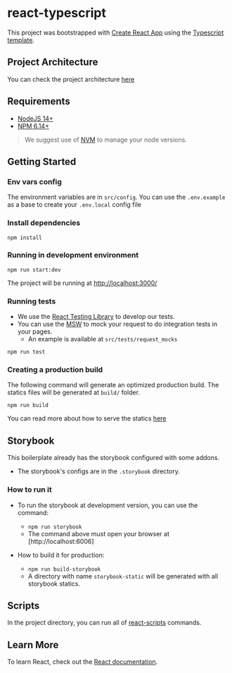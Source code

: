 # react-typescript

This project was bootstrapped with [Create React App](https://create-react-app.dev/) using the [Typescript template](https://github.com/facebook/create-react-app/tree/master/packages/cra-template-typescript).


## Project Architecture

You can check the project architecture [here](./src/docs/ARCHITECTURE.md)

## Requirements

- [NodeJS 14+](https://nodejs.org/en/)
- [NPM 6.14+](https://www.npmjs.com/)

> We suggest use of [NVM](https://github.com/nvm-sh/nvm/blob/master/README.md) to manage your node versions.

## Getting Started 

### Env vars config

The environment variables are in `src/config`. You can use the `.env.example` as a base to create your `.env.local`
config file

### Install dependencies

```shell
npm install
```

### Running in development environment
```shell
npm run start:dev
```

The project will be running at [http://localhost:3000/](http://localhost:3000/)

### Running tests

- We use the [React Testing Library](https://testing-library.com/docs/react-testing-library/intro/) to develop our tests.
- You can use the [MSW](https://mswjs.io/) to mock your request to do integration tests in your pages.
    - An example is available at `src/tests/request_mocks`

````shell
npm run test
````

### Creating a production build

The following command will generate an optimized production build. The statics files will be generated at `build/` folder.

````shell
npm run build
````

You can read more about how to serve the statics [here](https://create-react-app.dev/docs/deployment/)


## Storybook

This boilerplate already has the storybook configured with some addons.

- The storybook's configs are in the `.storybook` directory.

### How to run it

- To run the storybook at development version, you can use the command:
    - `npm run storybook`
    - The command above must open your browser at [http://localhost:6006]

- How to build it for production:
  - `npm run build-storybook`
  - A directory with name `storybook-static` will be generated with all storybook statics.

## Scripts

In the project directory, you can run all of [react-scripts](https://create-react-app.dev/docs/available-scripts) commands.


## Learn More

To learn React, check out the [React documentation](https://reactjs.org/).
